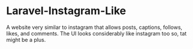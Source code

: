 # Laravel-Instagram-Like
A website very similar to instagram that allows posts, captions, follows, likes, and comments. The UI looks considerably like instagram too so, tat might be a plus.

